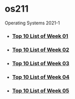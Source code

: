 # os211
Operating Systems 2021-1
* ### [Top 10 List of Week 01](./W01)
* ### [Top 10 List of Week 02](./W02)
* ### [Top 10 List of Week 03](./W03)
* ### [Top 10 List of Week 04](./W04)
* ### [Top 10 List of Week 05](./W05)
